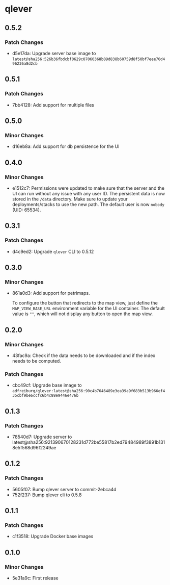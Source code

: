 # qlever

## 0.5.2

### Patch Changes

- d5e17da: Upgrade server base image to `latest@sha256:526b36fbdcbf0629c07060368b09d838b60759d8f50bf7eee70d496236a8d2cb`

## 0.5.1

### Patch Changes

- 7bb4128: Add support for multiple files

## 0.5.0

### Minor Changes

- d16eb8a: Add support for db persistence for the UI

## 0.4.0

### Minor Changes

- e1512c7: Permissions were updated to make sure that the server and the UI can run without any issue with any user ID.
  The persistent data is now stored in the `/data` directory.
  Make sure to update your deployments/stacks to use the new path.
  The default user is now `nobody` (UID: 65534).

## 0.3.1

### Patch Changes

- d4c9ed2: Upgrade `qlever` CLI to 0.5.12

## 0.3.0

### Minor Changes

- 861a0d3: Add support for petrimaps.

  To configure the button that redirects to the map view, just define the `MAP_VIEW_BASE_URL` environment variable for the UI container.
  The default value is `""`, which will not display any button to open the map view.

## 0.2.0

### Minor Changes

- 43fac9a: Check if the data needs to be downloaded and if the index needs to be computed.

### Patch Changes

- cbc49cf: Upgrade base image to `adfreiburg/qlever:latest@sha256:90c4b7646489e3ea39a9f683b513b966ef435cbf9be6ccfc6b4c88e9446e476b`

## 0.1.3

### Patch Changes

- 78540d7: Upgrade server to latest@sha256:921390670128231d772be55817b2ed79484989f3891b1318e5f568d96f2249ae

## 0.1.2

### Patch Changes

- 5605f07: Bump qlever server to commit-2ebca4d
- 752f237: Bump qlever cli to 0.5.8

## 0.1.1

### Patch Changes

- c1f3518: Upgrade Docker base images

## 0.1.0

### Minor Changes

- 5e31a9c: First release
